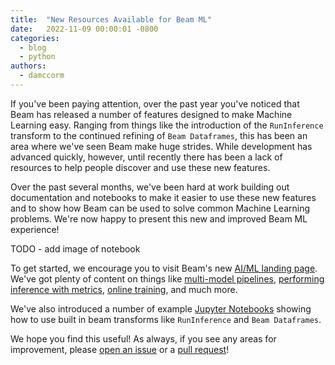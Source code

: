 ```yaml
---
title:  "New Resources Available for Beam ML"
date:   2022-11-09 00:00:01 -0800
categories:
  - blog
  - python
authors:
  - damccorm
---
```

<!--
Licensed under the Apache License, Version 2.0 (the "License");
you may not use this file except in compliance with the License.
You may obtain a copy of the License at

http://www.apache.org/licenses/LICENSE-2.0

Unless required by applicable law or agreed to in writing, software
distributed under the License is distributed on an "AS IS" BASIS,
WITHOUT WARRANTIES OR CONDITIONS OF ANY KIND, either express or implied.
See the License for the specific language governing permissions and
limitations under the License.
-->

If you've been paying attention, over the past year you've noticed that
Beam has released a number of features designed to make Machine Learning
easy. Ranging from things like the introduction of the `RunInference`
transform to the continued refining of `Beam Dataframes`, this has been
an area where we've seen Beam make huge strides. While development has
advanced quickly, however, until recently there has been a lack of
resources to help people discover and use these new features.

Over the past several months, we've been hard at work building out
documentation and notebooks to make it easier to use these new features
and to show how Beam can be used to solve common Machine Learning problems.
We're now happy to present this new and improved Beam ML experience!

TODO - add image of notebook

To get started, we encourage you to visit Beam's new [AI/ML landing page](https://beam.apache.org/documentation/ml/overview/).
We've got plenty of content on things like [multi-model pipelines](https://beam.apache.org/documentation/ml/multi-model-pipelines/),
[performing inference with metrics](https://beam.apache.org/documentation/ml/runinference-metrics/),
[online training](https://beam.apache.org/documentation/ml/online-clustering/), and much more.

We've also introduced a number of example [Jupyter Notebooks](https://github.com/apache/beam/tree/master/examples/notebooks/beam-ml)
showing how to use built in beam transforms like `RunInference` and `Beam Dataframes`.

We hope you find this useful! As always, if you see any areas for improvement, please [open an issue](https://github.com/apache/beam/issues/new/choose)
or a [pull request](https://github.com/apache/beam/pulls)!
